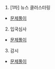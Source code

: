 1. [1차] 뉴스 클러스터링
* [문제풀이](https://pro-grammers.tistory.com/85)

2. 입국심사
* [문제풀이](https://pro-grammers.tistory.com/84)

3. 감시
* [문제풀이](https://pro-grammers.tistory.com/51)